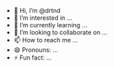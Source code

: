 - 👋 Hi, I’m @drtnd
- 👀 I’m interested in ...
- 🌱 I’m currently learning ...
- 💞️ I’m looking to collaborate on ...
- 📫 How to reach me ...
- 😄 Pronouns: ...
- ⚡ Fun fact: ...

<!---
drtnd/drtnd is a ✨ special ✨ repository because its `README.md` (this file) appears on your GitHub profile.
You can click the Preview link to take a look at your changes.
--->
